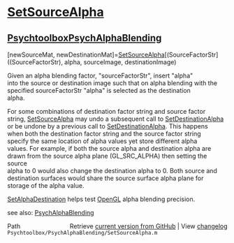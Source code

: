 # [SetSourceAlpha](SetSourceAlpha)
## [Psychtoolbox](Psychtoolbox)[PsychAlphaBlending](PsychAlphaBlending)

[newSourceMat, newDestinationMat]=[SetSourceAlpha](SetSourceAlpha)[(SourceFactorStr]((SourceFactorStr), alpha, sourceImage, destinationImage)  
  
Given an alpha blending factor, "sourceFactorStr", insert "alpha"  
into the source or destination image such that on alpha blending with the  
specified sourceFactorStr "alpha" is selected as the destination  
alpha.  
  
For some combinations of destination factor string and source factor  
string, [SetSourceAlpha](SetSourceAlpha) may undo a subsequent call to [SetDestinationAlpha](SetDestinationAlpha)  
or be undone by a previous call to [SetDestinationAlpha](SetDestinationAlpha).  This happens  
when both the destination factor string and the source factor string  
specify the same location of alpha values yet store different alpha  
values.  For example, if both the source alpha and destination alpha are  
drawn from the source alpha plane (GL\_SRC\_ALPHA)  then setting the source  
alpha to 0 would also change the destination alpha to 0.  Both source and  
destination surfaces would share the source surface alpha plane for  
storage of the alpha value.   
  
[SetAlphaDestination](SetAlphaDestination) helps test [OpenGL](OpenGL) alpha blending precision.          
  
see also: [PsychAlphaBlending](PsychAlphaBlending)  




<div class="code_header" style="text-align:right;">
  <span style="float:left;">Path&nbsp;&nbsp;</span> <span class="counter">Retrieve <a href=
  "https://raw.github.com/Psychtoolbox-3/Psychtoolbox-3/beta/Psychtoolbox/PsychAlphaBlending/SetSourceAlpha.m">current version from GitHub</a> | View <a href=
  "https://github.com/Psychtoolbox-3/Psychtoolbox-3/commits/beta/Psychtoolbox/PsychAlphaBlending/SetSourceAlpha.m">changelog</a></span>
</div>
<div class="code">
  <code>Psychtoolbox/PsychAlphaBlending/SetSourceAlpha.m</code>
</div>

